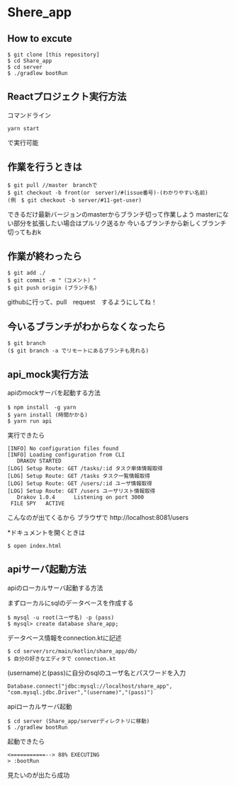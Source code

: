 # Shere_app

## How to excute
```console
$ git clone [this repository]
$ cd Share_app
$ cd server
$ ./gradlew bootRun
```
  
## Reactプロジェクト実行方法
コマンドライン
```
yarn start
```
で実行可能
## 作業を行うときは
```console
$ git pull //master　branchで
$ git checkout -b front(or　server)/#(issue番号)-(わかりやすい名前)
(例　$ git checkout -b server/#11-get-user)
```
できるだけ最新バージョンのmasterからブランチ切って作業しよう
masterにない部分を拡張したい場合はプルリク送るか
今いるブランチから新しくブランチ切ってもおk

## 作業が終わったら
```console
$ git add ./
$ git commit -m "（コメント）"
$ git push origin (ブランチ名)
```
githubに行って、pull　request　するようにしてね！

## 今いるブランチがわからなくなったら
```console
$ git branch
($ git branch -a でリモートにあるブランチも見れる)
```

## api_mock実行方法
apiのmockサーバを起動する方法

```
$ npm install　-g yarn 
$ yarn install (時間かかる)
$ yarn run api
```

実行できたら
```
[INFO] No configuration files found
[INFO] Loading configuration from CLI
   DRAKOV STARTED   
[LOG] Setup Route: GET /tasks/:id タスク単体情報取得
[LOG] Setup Route: GET /tasks タスク一覧情報取得
[LOG] Setup Route: GET /users/:id ユーザ情報取得
[LOG] Setup Route: GET /users ユーザリスト情報取得
   Drakov 1.0.4      Listening on port 3000
 FILE SPY   ACTIVE  
```
こんなのが出てくるから
ブラウザで
http://localhost:8081/users


*ドキュメントを開くときは
```
$ open index.html
```

## apiサーバ起動方法
apiのローカルサーバ起動する方法

まずローカルにsqlのデータベースを作成する
```
$ mysql -u root(ユーザ名) -p (pass)
$ mysql> create database share_app;
```
データベース情報をconnection.ktに記述
```
$ cd server/src/main/kotlin/share_app/db/
$ 自分の好きなエディタで connection.kt
```
(username)と(pass)に自分のsqlのユーザ名とパスワードを入力
```
Database.connect("jdbc:mysql://localhost/share_app", "com.mysql.jdbc.Driver","(username)","(pass)")
```

apiローカルサーバ起動
```
$ cd server (Share_app/serverディレクトリに移動)
$ ./gradlew bootRun
```
起動できたら

```
<===========--> 88% EXECUTING
> :bootRun
```
見たいのが出たら成功


